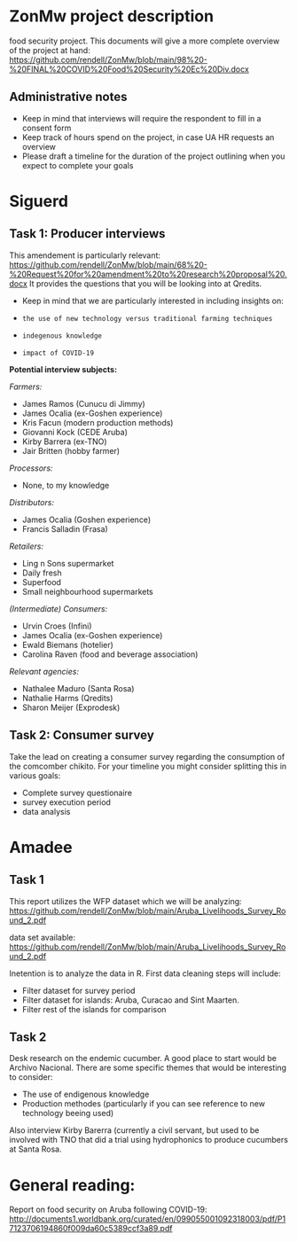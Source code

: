 # ZonMw project description
food security project.
This documents will give a more complete overview of the project at hand:
https://github.com/rendell/ZonMw/blob/main/98%20-%20FINAL%20COVID%20Food%20Security%20Ec%20Div.docx

## Administrative notes
- Keep in mind that interviews will require the respondent to fill in a consent form
- Keep track of hours spend on the project, in case UA HR requests an overview
- Please draft a timeline for the duration of the project outlining when you expect to complete your goals


# Siguerd

## Task 1: Producer interviews

This amendement is particularly relevant:
https://github.com/rendell/ZonMw/blob/main/68%20-%20Request%20for%20amendment%20to%20research%20proposal%20.docx
It provides the questions that you will be looking into at Qredits.
- Keep in mind that we are particularly interested in including insights on:
-     the use of new technology versus traditional farming techniques
-     indegenous knowledge
-     impact of COVID-19

**Potential interview subjects:**

*Farmers:*
- James Ramos (Cunucu di Jimmy)
- James Ocalia (ex-Goshen experience)
- Kris Facun (modern production methods)
- Giovanni Kock (CEDE Aruba)
- Kirby Barrera (ex-TNO)
- Jair Britten (hobby farmer)

*Processors:*
- None, to my knowledge

*Distributors:*
- James Ocalia (Goshen experience)
- Francis Salladin (Frasa)

*Retailers:* 
- Ling n Sons supermarket 
- Daily fresh
- Superfood
- Small neighbourhood supermarkets

*(Intermediate) Consumers:*
- Urvin Croes (Infini)
- James Ocalia (ex-Goshen experience)
- Ewald Biemans (hotelier)
- Carolina Raven (food and beverage association)

*Relevant agencies:*
- Nathalee Maduro (Santa Rosa)
- Nathalie Harms (Qredits)
- Sharon Meijer (Exprodesk)

## Task 2: Consumer survey
Take the lead on creating a consumer survey regarding the consumption of the comcomber chikito. For your timeline you might consider splitting this in various goals:
- Complete survey questionaire
- survey execution period
- data analysis


# Amadee

## Task 1
This report utilizes the WFP dataset which we will be analyzing:
https://github.com/rendell/ZonMw/blob/main/Aruba_Livelihoods_Survey_Round_2.pdf

data set available: https://github.com/rendell/ZonMw/blob/main/Aruba_Livelihoods_Survey_Round_2.pdf

Inetention is to analyze the data in R.
First data cleaning steps will include:
- Filter dataset for survey period
- Filter dataset for islands: Aruba, Curacao and Sint Maarten.
- Filter rest of the islands for comparison

## Task 2
Desk research on the endemic cucumber.
A good place to start would be Archivo Nacional.
There are some specific themes that would be interesting to consider:
  - The use of endigenous knowledge
  - Production methodes (particularly if you can see reference to new technology beeing used)

Also interview Kirby Barerra (currently a civil servant, but used to be involved with TNO that did a trial using hydrophonics to produce cucumbers at Santa Rosa.

# General reading:
Report on food security on Aruba following COVID-19:
http://documents1.worldbank.org/curated/en/099055001092318003/pdf/P17123706194860f009da60c5389ccf3a89.pdf














